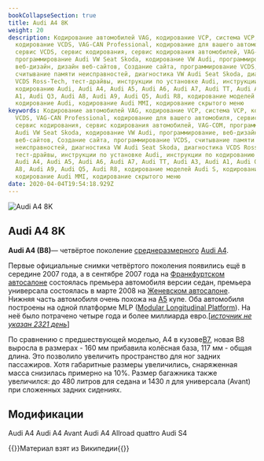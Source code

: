 ```yaml
---
bookCollapseSection: true
title: Audi A4 8K
weight: 20
description: Кодирование автомобилей VAG, кодирование VCP, система VCP,
  кодирование VCDS, VAG-CAN Professional, кодирование для вашего автомобиля,
  сервис VCDS, сервис кодирования, сервис кодирования автомобилей, VAG-COM,
  программирование Audi VW Seat Skoda, кодирование VW Audi, программирование,
  веб-дизайн, дизайн веб-сайтов, Создание сайта, программирование VCDS,
  считывание памяти неисправностей, диагностика VW Audi Seat Skoda, диагностика
  VCDS Ross-Tech, тест-драйвы, инструкции по установке Audi, инструкции по
  кодированию Audi, Audi A4, Audi A5, Audi A6, Audi A7, Audi TT, Audi A3, Audi
  A1, Audi Q3, Audi A8, Audi A9, Audi Q5, Audi R8, кодирование моделей Audi S,
  кодирование Audi, кодирование Audi MMI, кодирование скрытого меню
keywords: Кодирование автомобилей VAG, кодирование VCP, система VCP, кодирование
  VCDS, VAG-CAN Professional, кодирование для вашего автомобиля, сервис VCDS,
  сервис кодирования, сервис кодирования автомобилей, VAG-COM, программирование
  Audi VW Seat Skoda, кодирование VW Audi, программирование, веб-дизайн, дизайн
  веб-сайтов, Создание сайта, программирование VCDS, считывание памяти
  неисправностей, диагностика VW Audi Seat Skoda, диагностика VCDS Ross-Tech,
  тест-драйвы, инструкции по установке Audi, инструкции по кодированию Audi,
  Audi A4, Audi A5, Audi A6, Audi A7, Audi TT, Audi A3, Audi A1, Audi Q3, Audi
  A8, Audi A9, Audi Q5, Audi R8, кодирование моделей Audi S, кодирование Audi,
  кодирование Audi MMI, кодирование скрытого меню
date: 2020-04-04T19:54:18.929Z
---
```

![Audi A4 8K](/images/uploads/audi-a4-8k.jpg "Audi A4 8K")

## Audi A4 8K

**Audi A4 (B8)**— четвёртое поколение [среднеразмерного](https://ru.wikipedia.org/wiki/%D0%A1%D1%80%D0%B5%D0%B4%D0%BD%D0%B8%D0%B9_%D0%BA%D0%BB%D0%B0%D1%81%D1%81_(%D0%B0%D0%B2%D1%82%D0%BE%D0%BC%D0%BE%D0%B1%D0%B8%D0%BB%D0%B8) "Средний класс (автомобили)") [Audi A4](https://ru.wikipedia.org/wiki/Audi_A4 "Audi A4").

Первые официальные снимки четвёртого поколения появились ещё в середине 2007 года, а в сентябре 2007 года на [Франкфуртском автосалоне](https://ru.wikipedia.org/wiki/%D0%A4%D1%80%D0%B0%D0%BD%D0%BA%D1%84%D1%83%D1%80%D1%82%D1%81%D0%BA%D0%B8%D0%B9_%D0%B0%D0%B2%D1%82%D0%BE%D1%81%D0%B0%D0%BB%D0%BE%D0%BD "Франкфуртский автосалон") состоялась премьера автомобиля версии седан, премьера универсала состоялась в марте 2008 на [Женевском автосалоне](https://ru.wikipedia.org/wiki/%D0%96%D0%B5%D0%BD%D0%B5%D0%B2%D1%81%D0%BA%D0%B8%D0%B9_%D0%B0%D0%B2%D1%82%D0%BE%D1%81%D0%B0%D0%BB%D0%BE%D0%BD "Женевский автосалон"). Нижняя часть автомобиля очень похожа на [А5](https://ru.wikipedia.org/wiki/Audi_A5 "Audi A5") купе. Оба автомобиля построены на одной платформе MLP ([Modular Longitudinal Platform](https://ru.wikipedia.org/wiki/%D0%9F%D0%BB%D0%B0%D1%82%D1%84%D0%BE%D1%80%D0%BC%D0%B0_(%D0%B0%D0%B2%D1%82%D0%BE%D0%BC%D0%BE%D0%B1%D0%B8%D0%BB%D1%8C)#Volkswagen_AG "Платформа (автомобиль)")). На неё было потрачено четыре года и более миллиарда евро.[*[источник не указан 2321 день](https://ru.wikipedia.org/wiki/%D0%92%D0%B8%D0%BA%D0%B8%D0%BF%D0%B5%D0%B4%D0%B8%D1%8F:%D0%A1%D1%81%D1%8B%D0%BB%D0%BA%D0%B8_%D0%BD%D0%B0_%D0%B8%D1%81%D1%82%D0%BE%D1%87%D0%BD%D0%B8%D0%BA%D0%B8 "Википедия:Ссылки на источники")*]

По сравнению с предшествующей моделью, A4 в кузове[B7](https://ru.wikipedia.org/wiki/Audi_A4_(B7) "Audi A4 (B7)"), новая B8 выросла в размерах - 160 мм прибавила колёсная база, 117 мм - общая длина. Это позволило увеличить пространство для ног задних пассажиров. Хотя габаритные размеры увеличились, снаряженная масса снизилась примерно на 10%. Размер багажника также увеличился: до 480 литров для седана и 1430 л для универсала (Avant) при сложенных задних сидениях.

## Модификации

Audi A4 Audi A4 Avant
Audi A4 Allroad quattro
Audi S4

{{<hint info>}}Материал взят из Википедии{{</hint>}}